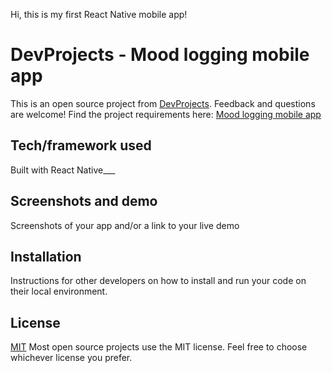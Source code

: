 Hi, this is my first React Native mobile app!

# DevProjects - Mood logging mobile app

This is an open source project from [DevProjects](http://www.codementor.io/projects). Feedback and questions are welcome!
Find the project requirements here: [Mood logging mobile app](https://www.codementor.io/projects/mobile/mood-logging-mobile-app-bjy9agv817)

## Tech/framework used

Built with React Native\_\_\_

## Screenshots and demo

Screenshots of your app and/or a link to your live demo

## Installation

Instructions for other developers on how to install and run your code on their local environment.

## License

[MIT](https://choosealicense.com/licenses/mit/)
Most open source projects use the MIT license. Feel free to choose whichever license you prefer.
